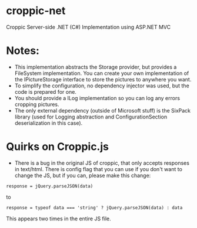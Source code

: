 croppic-net
===========

Croppic Server-side .NET (C#) Implementation using ASP.NET MVC

Notes:
======

- This implementation abstracts the Storage provider, but provides a FileSystem implementation. You can create your own implementation of the IPictureStorage interface to store the pictures to anywhere you want.
- To simplify the configuration, no dependency injector was used, but the code is prepared for one.
- You should provide a ILog implementation so you can log any errors cropping pictures.
- The only external dependency (outside of Microsoft stuff) is the SixPack library (used for Logging abstraction and ConfigurationSection deserialization in this case).

Quirks on Croppic.js
====================

- There is a bug in the original JS of croppic, that only accepts responses in text/html. There is config flag that you can use if you don't want to change the JS, but if you can, please make this change:

```
response = jQuery.parseJSON(data)
```

to

```
response = typeof data === 'string' ? jQuery.parseJSON(data) : data
```

This appears two times in the entire JS file.
